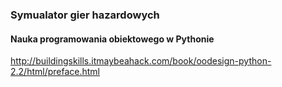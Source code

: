 ### Symualator gier hazardowych
#### Nauka programowania obiektowego w Pythonie
http://buildingskills.itmaybeahack.com/book/oodesign-python-2.2/html/preface.html
